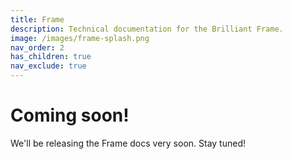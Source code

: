 ```yaml
---
title: Frame
description: Technical documentation for the Brilliant Frame.
image: /images/frame-splash.png
nav_order: 2
has_children: true
nav_exclude: true
---
```


# Coming soon!

We'll be releasing the Frame docs very soon. Stay tuned!
